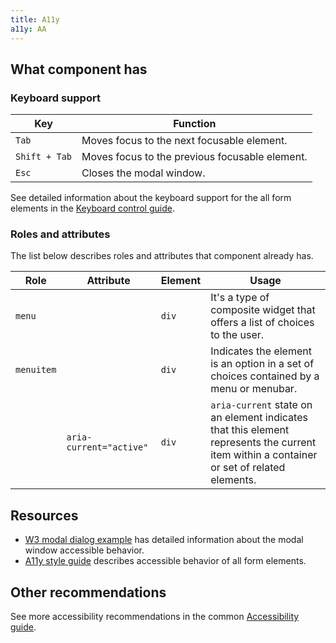 ```yaml
---
title: A11y
a11y: AA
---
```


## What component has

### Keyboard support

| Key           | Function                                       |
| ------------- | ---------------------------------------------- |
| `Tab`         | Moves focus to the next focusable element.     |
| `Shift + Tab` | Moves focus to the previous focusable element. |
| `Esc`         | Closes the modal window.                       |

See detailed information about the keyboard support for the all form elements in the [Keyboard control guide](/core-principles/a11y/a11y-keyboard/).

### Roles and attributes

The list below describes roles and attributes that component already has.

| Role       | Attribute               | Element | Usage                                                                                                                                     |
| ---------- | ----------------------- | ------- | ----------------------------------------------------------------------------------------------------------------------------------------- |
| `menu`     |                         | `div`   | It's a type of composite widget that offers a list of choices to the user.                                                                |
| `menuitem` |                         | `div`   | Indicates the element is an option in a set of choices contained by a menu or menubar.                                                    |
|            | `aria-current="active"` | `div`   | `aria-current` state on an element indicates that this element represents the current item within a container or set of related elements. |

## Resources

- [W3 modal dialog example](https://www.w3.org/TR/wai-aria-practices-1.1/examples/dialog-modal/dialog.html) has detailed information about the modal window accessible behavior.
- [A11y style guide](https://a11y-style-guide.com/style-guide/section-forms.html) describes accessible behavior of all form elements.

## Other recommendations

See more accessibility recommendations in the common [Accessibility guide](/core-principles/a11y/).
